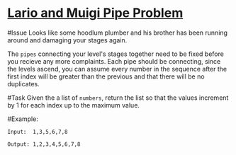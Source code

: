 # [Lario and Muigi Pipe Problem](https://www.codewars.com/kata/lario-and-muigi-pipe-problem "https://www.codewars.com/kata/56b29582461215098d00000f")

#Issue
Looks like some hoodlum plumber and his brother has been running around and damaging your stages again.

The `pipes` connecting your level's stages together need to be fixed before you recieve any more complaints.
Each pipe should be connecting, since the levels ascend, you can assume every number in the sequence after the first index will be greater than the previous and that there will be no duplicates. 

#Task
Given the a list of `numbers`, return the list so that the values increment by 1 for each index up to the maximum value. 
  
#Example:

`Input:  1,3,5,6,7,8`

`Output: 1,2,3,4,5,6,7,8`

